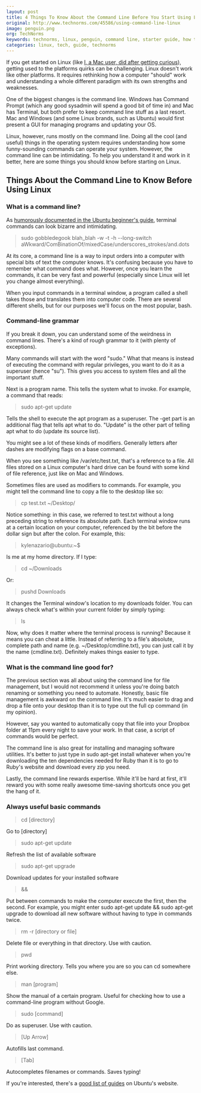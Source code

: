 ```yaml
---
layout: post
title: 4 Things To Know About the Command Line Before You Start Using Linux
original: http://www.technorms.com/45586/using-command-line-linux
image: penguin.png
org: TechNorms
keywords: technorms, linux, penguin, command line, starter guide, how to, ubuntu, newbie, shortcuts
categories: linux, tech, guide, technorms
---
```


If you get started on Linux (like [I, a Mac user, did after getting curious](http://www.technorms.com/39938/a-mac-users-experience-of-using-linux-ubuntu)), getting used to the platforms quirks can be challenging. Linux doesn't work like other platforms. It requires rethinking how a computer "should" work and understanding a whole different paradigm with its own strengths and weaknesses.

<!--break-->One of the biggest changes is the command line. Windows has Command Prompt (which any good sysadmin will spend a good bit of time in) and Mac has Terminal, but both prefer to keep command line stuff as a last resort. Mac and Windows (and some Linux brands, such as Ubuntu) would first present a GUI for managing programs and updating your OS.Linux, however, runs mostly on the command line. Doing all the cool (and useful) things in the operating system requires understanding how some funny-sounding commands can operate your system. However, the command line can be intimidating. To help you understand it and work in it better, here are some things you should know before starting on Linux.## Things About the Command Line to Know Before Using Linux### What is a command line?As [humorously documented in the Ubuntu beginner's guide](https://help.ubuntu.com/community/UsingTheTerminal), terminal commands can look bizarre and intimidating.> sudo gobbledegook blah_blah -w -t -h --long-switch aWkward/ComBinationOf/mixedCase/underscores_strokes/and.dotsAt its core, a command line is a way to input orders into a computer with special bits of text the computer knows. It's confusing because you have to remember what command does what. However, once you learn the commands, it can be very fast and powerful (especially since Linux will let you change almost everything).When you input commands in a terminal window, a program called a shell takes those and translates them into computer code. There are several different shells, but for our purposes we'll focus on the most popular, bash.### Command-line grammar

If you break it down, you can understand some of the weirdness in command lines. There's a kind of rough grammar to it (with plenty of exceptions).Many commands will start with the word "sudo." What that means is instead of executing the command with regular privileges, you want to do it as a superuser (hence "su"). This gives you access to system files and all the important stuff.Next is a program name. This tells the system what to invoke. For example, a command that reads:> sudo apt-get updateTells the shell to execute the apt program as a superuser. The -get part is an additional flag that tells apt what to do. "Update" is the other part of telling apt what to do (update its source list).You might see a lot of these kinds of modifiers. Generally letters after dashes are modifying flags on a base command.When you see something like /var/etc/test.txt, that's a reference to a file. All files stored on a Linux computer's hard drive can be found with some kind of file reference, just like on Mac and Windows.Sometimes files are used as modifiers to commands. For example, you might tell the command line to copy a file to the desktop like so:> cp test.txt ~/Desktop/Notice something: in this case, we referred to test.txt without a long preceding string to reference its absolute path. Each terminal window runs at a certain location on your computer, referenced by the bit before the dollar sign but after the colon. For example, this:> kylenazario@ubuntu:~$Is me at my home directory. If I type:> cd ~/DownloadsOr:> pushd DownloadsIt changes the Terminal window's location to my downloads folder. You can always check what's within your current folder by simply typing:> lsNow, why does it matter where the terminal process is running? Because it means you can cheat a little. Instead of referring to a file's absolute, complete path and name (e.g. ~/Desktop/cmdline.txt), you can just call it by the name (cmdline.txt). Definitely makes things easier to type.### What is the command line good for?The previous section was all about using the command line for file management, but I would not recommend it unless you're doing batch renaming or something you need to automate. Honestly, basic file management is awkward on the command line. It's much easier to drag and drop a file onto your desktop than it is to type out the full cp command (in my opinion).However, say you wanted to automatically copy that file into your Dropbox folder at 11pm every night to save your work. In that case, a script of commands would be perfect.The command line is also great for installing and managing software utilities. It's better to just type in sudo apt-get install whatever when you're downloading the ten dependencies needed for Ruby than it is to go to Ruby's website and download every zip you need.Lastly, the command line rewards expertise. While it'll be hard at first, it'll reward you with some really awesome time-saving shortcuts once you get the hang of it.### Always useful basic commands> cd [directory]Go to [directory]> sudo apt-get updateRefresh the list of available software> sudo apt-get upgradeDownload updates for your installed software> &&Put between commands to make the computer execute the first, then the second. For example, you might enter sudo apt-get update && sudo apt-get upgrade to download all new software without having to type in commands twice.> rm -r [directory or file]Delete file or everything in that directory. Use with caution.> pwdPrint working directory. Tells you where you are so you can cd somewhere else.> man [program]Show the manual of a certain program. Useful for checking how to use a command-line program without Google.> sudo [command]Do as superuser. Use with caution.> [Up Arrow]Autofills last command.> [Tab]Autocompletes filenames or commands. Saves typing!If you're interested, there's a [good list of guides](https://help.ubuntu.com/community/UsingTheTerminal) on Ubuntu's website.